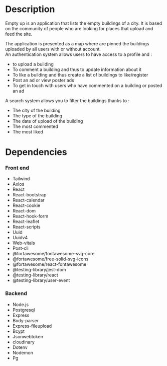 # Description 

Empty up is an application that lists the empty buildings of a city. It is based on the community of people who are looking for places that upload and feed the site.  

The application is presented as a map where are pinned the buildings uploaded by all users with or without account.   
An authentication system allows users to have access to a profile and :
- to upload a building
- To comment a building and thus to update information about it
- To like a building and thus create a list of buildings to like/register
- Post an ad or view poster ads
- To get in touch with users who have commented on a building or posted an ad 

A search system allows you to filter the buildings thanks to : 
- The city of the building
- The type of the building
- The date of upload of the building 
- The most commented
- The most liked 

# Dependencies
### Front end
- Tailwind
- Axios
- React 
- React-bootstrap
- React-calendar
- React-cookie
- React-dom
- React-hook-form
- React-leaflet
- React-scripts
- Uuid
- Uuidv4
- Web-vitals
- Post-cli
- @fortawesome/fontawesome-svg-core
- @fortawesome/free-solid-svg-icons
- @fortawesome/react-fontawesome
- @testing-library/jest-dom
- @testing-library/react
- @testing-library/user-event
### Backend
- Node.js
- Postgresql
- Express
- Body-parser
- Express-fileupload
- Bcypt
- Jsonwebtoken
- cloudinary
- Dotenv
- Nodemon
- Pg
